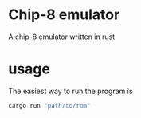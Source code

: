 # Chip-8 emulator
A chip-8 emulator written in rust
# usage
The easiest way to run the program is 
```rust
cargo run "path/to/rom"
```